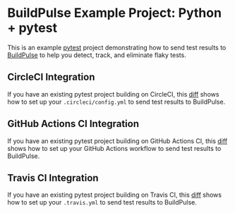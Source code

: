 # BuildPulse Example Project: Python + pytest

This is an example [pytest](https://docs.pytest.org) project demonstrating how to send test results to [BuildPulse](https://buildpulse.io) to help you detect, track, and eliminate flaky tests.

## CircleCI Integration

If you have an existing pytest project building on CircleCI, this [diff](https://github.com/Workshop64/buildpulse-example-pytest/compare/2cfa4fc...circle-ci) shows how to set up your `.circleci/config.yml` to send test results to BuildPulse.

## GitHub Actions CI Integration

If you have an existing pytest project building on GitHub Actions CI, this [diff](https://github.com/Workshop64/buildpulse-example-pytest/compare/2cfa4fc...github-actions) shows how to set up your GitHub Actions workflow to send test results to BuildPulse.

## Travis CI Integration

If you have an existing pytest project building on Travis CI, this [diff](https://github.com/Workshop64/buildpulse-example-pytest/compare/9c225a5...travis-ci) shows how to set up your `.travis.yml` to send test results to BuildPulse.

